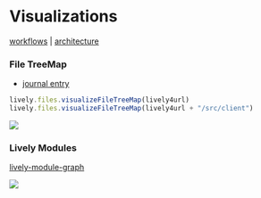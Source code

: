 # Visualizations

[workflows](../../doc/workflows/visualizations.md) | [architecture](../../doc/architecture/visualizations.md)

### File TreeMap

- [journal entry](browse://doc/journal/2018-04-17.md)

```javascript
lively.files.visualizeFileTreeMap(lively4url)
lively.files.visualizeFileTreeMap(lively4url + "/src/client")
```
  
![](d3_filetree.png)
  
### Lively Modules

[lively-module-graph](open://lively-module-graph) 

![](d3_modules.png)
  
  